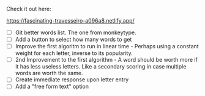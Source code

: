 Check it out here:

https://fascinating-travesseiro-a096a8.netlify.app/

- [ ] Git better words list. The one from monkeytype.
- [ ] Add a button to select how many words to get
- [ ] Improve the first algoritm to run in linear time - Perhaps using a constant weight for each letter, inverse to its popularity.
- [ ] 2nd Improvement to the first algorithm - A word should be worth more if it has less useless letters. Like a secondary scoring in case multiple words are worth the same. 
- [ ] Create immediate response upon letter entry
- [ ] Add a "free form text" option

